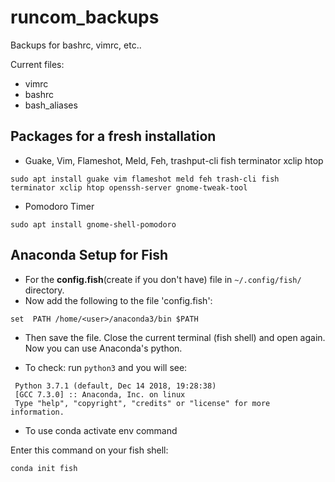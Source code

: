 # runcom_backups
Backups for bashrc, vimrc, etc..

Current files:
* vimrc
* bashrc
* bash_aliases

## Packages for a fresh installation

* Guake, Vim, Flameshot, Meld, Feh, trashput-cli fish terminator xclip htop

```
sudo apt install guake vim flameshot meld feh trash-cli fish terminator xclip htop openssh-server gnome-tweak-tool
```

* Pomodoro Timer
```
sudo apt install gnome-shell-pomodoro
```

## Anaconda Setup for Fish
* For the **config.fish**(create if you don't have) file in ```~/.config/fish/``` directory. 
* Now add the following to the file 'config.fish':

```
set  PATH /home/<user>/anaconda3/bin $PATH
```

* Then save the file. Close the current terminal (fish shell) and open again. Now you can use Anaconda's python.

* To check: run ```python3``` and you will see:
```
 Python 3.7.1 (default, Dec 14 2018, 19:28:38)
 [GCC 7.3.0] :: Anaconda, Inc. on linux
 Type "help", "copyright", "credits" or "license" for more information.
```
* To use conda activate env command

Enter this command on your fish shell:
```
conda init fish
```
